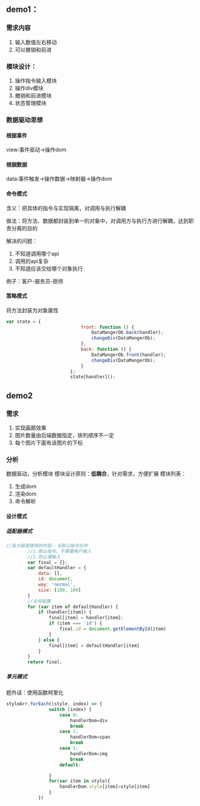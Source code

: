 ## demo1：
### 需求内容
1. 输入数值左右移动
2. 可以撤销和前进

### 模块设计：

1. 操作指令输入模块
2. 操作div模块
3. 撤销和前进模块
4. 状态管理模块

### 数据驱动思想
#### 根据事件
view:事件驱动->操作dom
#### 根据数据
data:事件触发->操作数据->映射器->操作dom

#### 命令模式

含义：把具体的指令与实现隔离，对调用与执行解耦

做法：将方法、数据都封装到单一的对象中，对调用方与执行方进行解耦，达到职责分离的目的

解决的问题：
1. 不知道调用哪个api
2. 调用的api复杂
3. 不知道应该交给哪个对象执行

例子：客户-服务员-厨师 


#### 策略模式
将方法封装为对象属性

```javascript
var state = {
                            front: function () {
                                DataMangerOb.back(handler);
                                changeDiv(DataMangerOb);
                            },
                            back: function () {
                                DataMangerOb.front(handler);
                                changeDiv(DataMangerOb);
                            }
                        };
                        state[handler]();
```



## demo2

### 需求

1. 实现画廊效果
2. 图片数量由后端数据指定，排列顺序不一定
3. 每个图片下面有该图片的下标                        

### 分析

数据驱动，分析模块
模块设计原则：**低耦合**，针对需求，方便扩展
模块列表：
1. 生成dom
2. 渲染dom
3. 命令解析

#### 设计模式
##### 适配器模式

```javascript
//各大框架使用的内容--与默认指令合并
        //1.默认指令，不需要用户输入
        //2.防止漏输入
        var final = {};
        var defaultHandler = {
            data: [],
            id: document,
            way: 'normal',
            size: [100, 100]
        }
        //合并配置
        for (var item of defaultHandler) {
            if (handler[item]) {
                final[item] = handler[item];
                if (item === 'id') {
                    final.id = document.getElementById(item)
                }
            } else {
                final[item] = defaultHandler[item]
            }
        }
        return final;
```


##### 享元模式
题外话：使用函数柯里化

```javascript
styleArr.forEach((style, index) => {
                switch (index) {
                    case 0:
                        handlerDom=div
                        break
                    case 1:
                        handlerDom=span
                        break  
                    case 1:
                        handlerDom=img
                        break 
                    default:

                }
                for(var item in style){
                    handlerDom.style[item]=style[item]
                }
            })

```